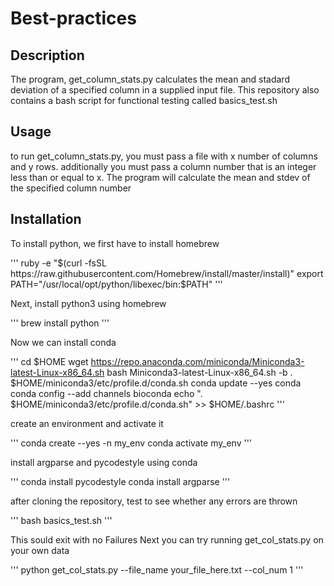 # Best-practices
## Description
The program, get_column_stats.py calculates the mean and stadard deviation of a specified 
column in a supplied input file.
This repository also contains a bash script for functional testing called
basics_test.sh

## Usage
to run get_column_stats.py, you must pass a file with x number of columns
and y rows. additionally you must pass a column number that is an integer
less than or equal to x. The program will calculate the mean and stdev of
the specified column number

## Installation
To install python, we first have to install homebrew

'''
ruby -e "$(curl -fsSL https://raw.githubusercontent.com/Homebrew/install/master/install)"
export PATH="/usr/local/opt/python/libexec/bin:$PATH"
'''

Next, install python3 using homebrew

'''
brew install python
'''

Now we can install conda 

'''
cd $HOME
wget https://repo.anaconda.com/miniconda/Miniconda3-latest-Linux-x86_64.sh
bash Miniconda3-latest-Linux-x86_64.sh -b
. $HOME/miniconda3/etc/profile.d/conda.sh
conda update --yes conda
conda config --add channels bioconda
echo ". $HOME/miniconda3/etc/profile.d/conda.sh" >> $HOME/.bashrc
'''

create an environment and activate it

'''
conda create --yes -n my_env
conda activate my_env
'''

install argparse and pycodestyle using conda

'''
conda install pycodestyle
conda install argparse
'''

after cloning the repository, test to see whether any errors are thrown

'''
bash basics_test.sh
'''

This sould exit with no Failures
Next you can try running get_col_stats.py on your own data

'''
python get_col_stats.py --file_name your_file_here.txt --col_num 1
'''

